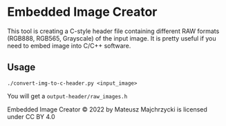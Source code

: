 # Embedded Image Creator

This tool is creating a C-style header file containing different RAW formats (RGB888, RGB565, Grayscale) of the input image. It is pretty useful if you need to embed image into C/C++ software.

## Usage

```
./convert-img-to-c-header.py <input_image>
```

You will get a `output-header/raw_images.h`

Embedded Image Creator © 2022 by Mateusz Majchrzycki is licensed under CC BY 4.0 

